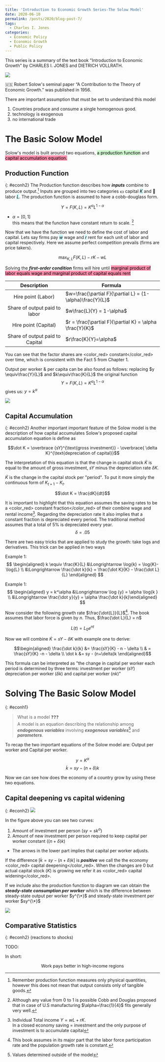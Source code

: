 ```yaml
---
title: 'Introduction to Economic Growth Series-The Solow Model'
date: 2020-06-10
permalink: /posts/2020/blog-post-7/
tags:
  - Charles I. Jones
categories:
  - Economic Policy
  - Economic Growth
  - Public Policy
---
```

<!-- Local 에서 보면서 editing 하려면 includes에서 불러와야함. 단, Github url 문제로 Deploy상에는 정상적으로 import가 안됨으로 
로컬용으로 include코드를 추가하고
Github용으로는 link tag를 추가함-->
<!-- <link href="{{ site.baseurl }}/lelias.github.io/assets/css/econ_series.css" rel="stylesheet"> -->

<style>
  @import url('https://fonts.googleapis.com/css2?family=Playfair+Display:wght@900&display=swap');
  {% include blog_css/econ_series.css %}
</style>

This series is a summary of the text book "Introduction to Economic Growth" by CHARLES I. JONES and DIETRICH VOLLRATH.

<p align = "left">
  <img src = "https://github.com/elias-lee/lelias.github.io/blob/master/_posts/resources/econ_growth/econ_growth_cover.png?raw=true" style="max-width: 30%;">
</p>


🇺🇸 Robert Solow's seminal paper “A Contribution to the Theory of Economic Growth.” was published in 1956. 

There are important assumption that must be set to understand this model 
1. Countries produce and consume a single homogenous good. 
2. technology is exogenous
3. no international trade

# The Basic Solow Model
Solow's model is built around two equations, <mark style="background: #BBFABBA6;">a production function</mark> and <mark style="background: #FF5582A6;">capital accumulation equation.</mark> 

## Production Function
{: #econh2}
The Production function describes how ***inputs*** combine to produce output.[^1] Inputs are grouped into two categories 💵 capital <mark style="background: #ABF7F7A6;">$K$</mark> and 👷 labor <mark style="background: #ABF7F7A6;">$L$</mark>. The production function is assumed to have a cobb-douglass form. 

$$ Y = F(K,L) = K^\alpha L^{1-\alpha}$$

- $\alpha = [0,1]$  
this means that the function have constant return to scale. [^2]

Now that we have the function we need to define the cost of labor and capital. Lets say firms pay <mark style="background: #ABF7F7A6;">$w$</mark> wage and <mark style="background: #ABF7F7A6;">$r$</mark> rent for each unit of labor and capital respectively. Here we assume perfect competition prevails (firms are price takers). 

$$\max_{K,L} F(K,L)-rK-wL$$

Solving the __*first-order condition*__ firms will hire until <mark style="background: #FF5582A6;">marginal product of labor equals wage and marginal product of capital equals rent</mark>

| Description  | Formula |
|:---------------------------------:|---|
| Hire point (Labor)| $w=\frac{\partial F}{\partial L} = (1-\alpha)\frac{Y}{L}$ |
| Share of output paid to labor   | $w\frac{L}{Y} = 1-\alpha$ |
| Hire point (Capital)            |  $r = \frac{\partial F}{\partial K} = \alpha \frac{Y}{K}$ |
| Share of output paid to Capital | $r\frac{K}{Y}=\alpha$  |

You can see that the factor shares are <color_red> constant</color_red> over time, which is consistent with the Fact 5 from Chapter 1. 


Output per worker \& per capita can be also found as follows: replacing $y \equiv\frac{Y}{L}$ and $k\equiv\frac{K}{L}$ the original function 
$$Y = F(K,L) = K^\alpha L^{1-\alpha}$$
gives us: $y=k^\alpha$

![](https://github.com/elias-lee/lelias.github.io/blob/master/_posts/resources/econ_growth/cobb-douglas-pf.png?raw=true)



[^1]: Remember production function measures only physical quantities, however this does not mean that output consists only of tangible goods. 

[^2]: Although any value from 0 to 1 is possible Cobb and Douglas proposed that in case of U.S manufacturing $\alpha=\frac{1}{4}$ fits generally very well. 


## Capital Accumulation
{: #econh2}
Another important important feature of the Solow model is the description of how capital accumulates Solow's proposed capital accumulation equation is define as 

$$\dot K = \overbrace {sY}^{\text{gross investment}} - \overbrace{ \delta K}^{\text{depreciation of capital}}$$

The interpretation of this equation is that the change in capital stock $\dot K$ is equal to the amount of gross investment, $sY$ minus the depreciation rate $\delta K$. 

$\dot K$ is the change in the capital stock per "period". To put it more simply the continuous form of $K_{t+1}-K_t$. 

$$\dot K = \frac{dK}{dt}$$

It is important to highlight that this equation assumes the saving rates to be a <color_red> constant fraction</color_red> of their combine wage and rental income[^3]. Regarding the depreciation rate it also implies that a constant fraction is depreciated every period. The traditional method assumes that a total of 5% is depreciated every year. 
$$\delta = .05$$

There are two easy tricks that are applied to study the growth: take logs and derivatives. This trick can be applied in two ways

Example 1:
$$
\begin{aligned}
k \equiv \frac{K}{L} &\Longrightarrow \log{k} =  \log{K}-\log{L} \\  &\Longrightarrow \frac{\dot k}{k} = \frac{\dot K}{K} - \frac{\dot L}{L}
\end{aligned}
$$ 

Example 1:
$$
\begin{aligned}
y = k^\alpha &\Longrightarrow \log {y} = \alpha \log{k } \\
&\Longrightarrow \frac{\dot y}{y} = \alpha \frac{\dot k}{k}\end{aligned}
$$ 


Now consider the following growth rate $\frac{\dot{L}}{L}$[^4]. The book assumes that labor force is given by $n$. Thus, $\frac{\dot L}{L} = n$

$$L(t) = L_0 e^{nt}$$

Now we will combine $\dot K = sY -  \delta K$ with example one to derive: 

$$\begin{aligned}
\frac{\dot k}{k} &= \frac{sY}{K} - n - \delta \\
& = \frac{sY}{K} -n - \delta \\ 
\dot k  &= sy - (n+\delta)k
\end{aligned}$$

This formula can be interpreted as "the change in capital per worker each period is determined by three terms: investment per worker ($sY$) depreciation per worker ($\delta k$) and capital per worker ($nk$)"

[^3]: Individual Total income $Y = wL + rK$. <br>In a closed economy saving = investment and the only purpose of investment is to accumulate capital

[^4]: This book assumes in its major part that the labor force participation rate and the population growth rate is constant. 




# Solving The Basic Solow Model 
{: #econh1}
> What is a model ❓❓❓ <br>
A model is an equation describing the relationship among ***endogenous variables*** involving ***exogenous variables***[^5] and ***parameters***. 

To recap the two important equations of the Solow model are: Output per worker and Capital per worker. 

$$y = K^\alpha$$
$$\dot k  = sy - (n + \delta)k$$

Now we can see how does the economy of a country grow by using these two equations. 

## Capital deepening vs capital widening
{: #econh2}
![](https://github.com/elias-lee/lelias.github.io/blob/master/_posts/resources/econ_growth/basic_solow_diagram.png?raw=true)

In the figure above you can see two curves:
1. Amount of investment per person ($sy=sk^\alpha$)
2. Amount of new investment per person required to keep capital per worker constant (($n+\delta )k$)
- The arrows in the lower part implies that capital per worker adjusts. 

If the difference [$\dot k = sy-(n+\delta)k$] is ***positive*** we call the the economy <color_red> capital deepening</color_red>. When the changes are 0 but actual capital stock ($K$) is growing we refer it as <color_red> capital widening</color_red>. 

If we include also the production function to diagram we can obtain the ***steady-state consumption per worker*** which is the difference between steady-state output per worker $y^{\*}$ and steady-state investment per worker $sy^{\*}$

![](https://github.com/elias-lee/lelias.github.io/blob/master/_posts/resources/econ_growth/solow_diagram_and_production_function.png?raw=true)

[^5]: Values determined outside of the model

## Comparative Statistics 
{: #econh2}
(reactions to shocks)








TODO:


In short: 
<p style="text-align: center;"> Work pays better in high-income regions </p>






















<!-- ![](https://github.com/elias-lee/lelias.github.io/blob/master/_posts/resources/econ_growth/econ_stats_on_growth.png?raw=true) -->





